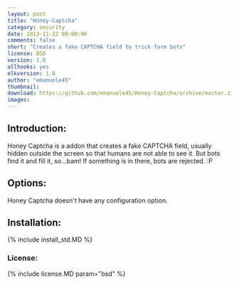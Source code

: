 ```yaml
---
layout: post
title: "Honey-Captcha"
category: security
date: 2013-11-22 00:00:00
comments: false
short: "Creates a fake CAPTCHA field to trick form bots"
license: BSD
version: 1.0
allhooks: yes
elkversion: 1.0
author: "emanuele45"
thumbnail:
download: https://github.com/emanuele45/Honey-Captcha/archive/master.zip
images:
---
```


## Introduction:
Honey Captcha is a addon that creates a fake CAPTCHA field, usually hidden outside the screen so that humans are not able to see it. But bots find it and fill it, so...bam! If something is in there, bots are rejected. :P

## Options:
Honey Captcha doesn't have any configuration option.

## Installation:
{% include install_std.MD %}

### License:
{% include license.MD param="bsd" %}